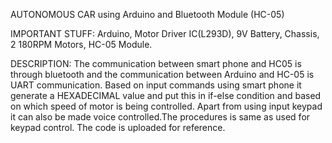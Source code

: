 AUTONOMOUS CAR using Arduino and Bluetooth Module (HC-05)

IMPORTANT STUFF: Arduino, Motor Driver IC(L293D), 9V Battery, Chassis, 2 180RPM Motors, HC-05 Module.

DESCRIPTION: The communication between smart phone and HC05 is through bluetooth and the communication between Arduino and HC-05 is UART communication.
Based on input commands using smart phone it generate a HEXADECIMAL value and put this in if-else condition and based on which speed of motor is being controlled.
Apart from using input keypad it can also be made voice controlled.The procedures is same as used for keypad control.
The code is uploaded for reference.
